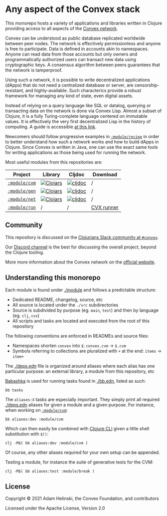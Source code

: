 # Any aspect of the Convex stack

This monorepo hosts a variety of applications and libraries written in Clojure providing access to all aspects of the
[Convex network](https://github.com/Convex-Dev/convex).

Convex can be understood as public database replicated worldwide between peer nodes. The network is effectively
permissionless and anyone is free to participate. Data is defined in accounts akin to namespaces. Anyone can read data
from those accounts but only owners and programmatically authorized users can transact new data using
cryptographic keys. A consensus algorithm between peers guarantees that the network is tamperproof.

Using such a network, it is possible to write decentralized applications (dApps) that do not need a centralized database or server,
are censorship-resistant, and highly-available. Such characterics provide a robust framework for managing any kind of
state, even digital assets.

Instead of relying on a query language like SQL or datalog, querying or transacting data on the network is done via
Convex Lisp. Almost a subset of Clojure, it is a fully Turing-complete language centered on immutable values. It is
effectively the very first decentralized Lisp in the history of computing. A guide is accessible [at this
link](https://convex.world/cvm).

Newcomers should follow progressive examples in [`:module/recipe`](./module/recipe) in order to better understand how
such a network works and how to build dApps in Clojure. Since Convex is written in Java, one can use the exact same
tools for writing applications as those being used for running the network. 

Most useful modules from this repositories are:

| Project | Library | Cljdoc | Download |
|---|---|---|---|
| [`:module/cvm`](./module/cvm) | [![Clojars](https://img.shields.io/clojars/v/world.convex/cvm.clj.svg)](https://clojars.org/world.convex/cvm.clj) | [![cljdoc](https://cljdoc.org/badge/world.convex/cvm.clj)](https://cljdoc.org/d/world.convex/cvm.clj/CURRENT) | / |
| [`:module/gen`](./module/gen) | [![Clojars](https://img.shields.io/clojars/v/world.convex/gen.clj.svg)](https://clojars.org/world.convex/gen.clj) | [![cljdoc](https://cljdoc.org/badge/world.convex/gen.clj)](https://cljdoc.org/d/world.convex/gen.clj/CURRENT) | / |
| [`:module/net`](./module/net) | [![Clojars](https://img.shields.io/clojars/v/world.convex/net.clj.svg)](https://clojars.org/world.convex/net.clj) | [![cljdoc](https://cljdoc.org/badge/world.convex/net.clj)](https://cljdoc.org/d/world.convex/net.clj/CURRENT) | / |
| [`:module/run`](./module/run) | / | / | [CVX runner](https://github.com/Convex-Dev/convex.cljc/releases/tag/run%2F0.0.0-alpha3) |


## Community

This repository is discussed on the [Clojurians Slack community at `#convex`](https://join.slack.com/t/clojurians/shared_invite/zt-lsr4rn2f-jealnYXLHVZ61V2vdi15QQ).

Our [Discord channel](https://discord.gg/5j2mPsk) is the best for discussing the
overall project, beyond the Clojure tooling.

More more information about the Convex network on the [official website](https://convex.world).


## Understanding this monorepo

Each module is found under [./module](./module) and follows a predictable structure:

- Dedicated README, changelog, source, etc
- All source is located under the `./src` subdirectories
- Source is subdivided by purpose (eg. `main`, `test`) and then by language (eg. `clj`, `cvx`)
- All scripts and tasks are located and executed from the root of this repository

The following conventions are enforced in READMEs and source files:

- Namespaces shorten `convex` into `$`: `convex.cvm` -> `$.cvm`
- Symbols referring to collections are pluralized with `+` at the end: `items` -> `item+`

The [./deps.edn](./deps.edn) file is organized around aliases where each alias has one
particular purpose: an external library, a module from this repository, etc

[Babashka](https://book.babashka.org/#_installation) is used for running tasks
found in [./bb.edn](./bb.edn), listed as such:

    bb tasks

The `aliases:X` tasks are especially important. They simply print all
required [./deps.edn](./deps.edn) aliases for given a module and a given
purpose. For instance, when
working on [`:module/cvm`](./module/cvm):

    bb aliases:dev :module/cvm

Which can then easily be combined with [Clojure
CLI](https://clojure.org/guides/getting_started) given a little shell
substitution with `$()`:

    clj -M$( bb aliases:dev :module/cvm )

Of course, any other aliases required for your own setup can be appended.

Testing a module, for instance the suite of generative tests for the CVM:

    clj -M$( bb aliases:test :module/break )

## License

Copyright © 2021 Adam Helinski, the Convex Foundation, and contributors

Licensed under the Apache License, Version 2.0
